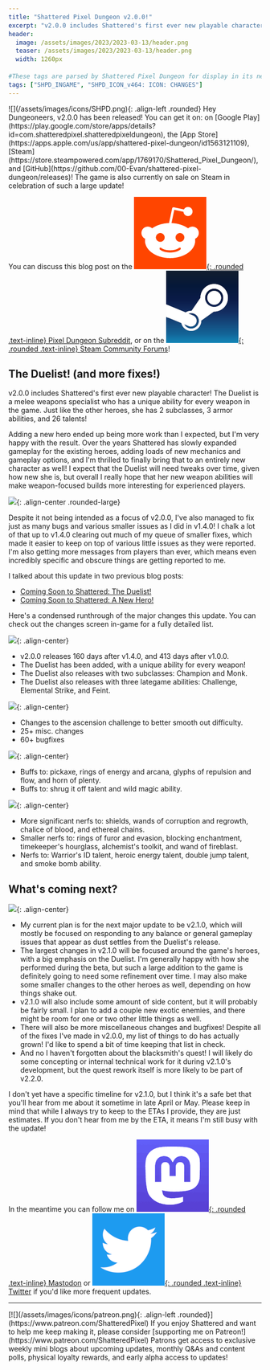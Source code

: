 ```yaml
---
title: "Shattered Pixel Dungeon v2.0.0!"
excerpt: "v2.0.0 includes Shattered's first ever new playable character! The Duelist is a melee weapons specialist who has a unique ability for every weapon in the game. Just like the other heroes, she has 2 subclasses, 3 armor abilities, and 26 talents!"
header:
  image: /assets/images/2023/2023-03-13/header.png
  teaser: /assets/images/2023/2023-03-13/header.png
  width: 1260px

#These tags are parsed by Shattered Pixel Dungeon for display in its news feed
tags: ["SHPD_INGAME", "SHPD_ICON_v464: ICON: CHANGES"]
---
```


<div markdown="1" class="img-text">
![](/assets/images/icons/SHPD.png){: .align-left .rounded} Hey Dungeoneers, v2.0.0 has been released! You can get it on: on [Google Play](https://play.google.com/store/apps/details?id=com.shatteredpixel.shatteredpixeldungeon), the [App Store](https://apps.apple.com/us/app/shattered-pixel-dungeon/id1563121109), [Steam](https://store.steampowered.com/app/1769170/Shattered_Pixel_Dungeon/), and [GitHub](https://github.com/00-Evan/shattered-pixel-dungeon/releases)! The game is also currently on sale on Steam in celebration of such a large update!
</div>

You can discuss this blog post on the [![](/assets/images/icons/reddit.png){: .rounded .text-inline} Pixel Dungeon Subreddit](https://www.reddit.com/r/PixelDungeon/comments/11qf1sd/shattered_pixel_dungeon_v200/), or on the [![](/assets/images/icons/steam.png){: .rounded .text-inline} Steam Community Forums](https://steamcommunity.com/app/1769170/eventcomments/3785877496070237054)!

## The Duelist! (and more fixes!)

v2.0.0 includes Shattered's first ever new playable character! The Duelist is a melee weapons specialist who has a unique ability for every weapon in the game. Just like the other heroes, she has 2 subclasses, 3 armor abilities, and 26 talents!

Adding a new hero ended up being more work than I expected, but I'm very happy with the result. Over the years Shattered has slowly expanded gameplay for the existing heroes, adding loads of new mechanics and gameplay options, and I'm thrilled to finally bring that to an entirely new character as well! I expect that the Duelist will need tweaks over time, given how new she is, but overall I really hope that her new weapon abilities will make weapon-focused builds more interesting for experienced players.

![](/assets/images/{{page.date|date:'%Y/%Y-%m-%d'}}/duelist.jpg){: .align-center .rounded-large}

Despite it not being intended as a focus of v2.0.0, I've also managed to fix just as many bugs and various smaller issues as I did in v1.4.0! I chalk a lot of that up to v1.4.0 clearing out much of my queue of smaller fixes, which made it easier to keep on top of various little issues as they were reported. I'm also getting more messages from players than ever, which means even incredibly specific and obscure things are getting reported to me.

I talked about this update in two previous blog posts:
- [Coming Soon to Shattered: The Duelist!](/blog/coming-soon-to-shattered-the-duelist.html)
- [Coming Soon to Shattered: A New Hero!](/blog/coming-soon-to-shattered-a-new-hero.html)

Here's a condensed runthrough of the major changes this update. You can check out the changes screen in-game for a fully detailed list.

![](/assets/images/{{page.date|date:'%Y/%Y-%m-%d'}}/new.png){: .align-center}
- v2.0.0 releases 160 days after v1.4.0, and 413 days after v1.0.0.
- The Duelist has been added, with a unique ability for every weapon!
- The Duelist also releases with two subclasses: Champion and Monk.
- The Duelist also releases with three lategame abilities: Challenge, Elemental Strike, and Feint.

![](/assets/images/{{page.date|date:'%Y/%Y-%m-%d'}}/changes.png){: .align-center}
- Changes to the ascension challenge to better smooth out difficulty.
- 25+ misc. changes
- 60+ bugfixes

![](/assets/images/{{page.date|date:'%Y/%Y-%m-%d'}}/buffs.png){: .align-center}
- Buffs to: pickaxe, rings of energy and arcana, glyphs of repulsion and flow, and horn of plenty.
- Buffs to: shrug it off talent and wild magic ability.

![](/assets/images/{{page.date|date:'%Y/%Y-%m-%d'}}/nerfs.png){: .align-center}
- More significant nerfs to: shields, wands of corruption and regrowth, chalice of blood, and ethereal chains.
- Smaller nerfs to: rings of furor and evasion, blocking enchantment, timekeeper's hourglass, alchemist's toolkit, and wand of fireblast.
- Nerfs to: Warrior's ID talent, heroic energy talent, double jump talent, and smoke bomb ability.

## What's coming next?

![](/assets/images/{{page.date|date:'%Y/%Y-%m-%d'}}/upcoming.png){: .align-center}

- My current plan is for the next major update to be v2.1.0, which will mostly be focused on responding to any balance or general gameplay issues that appear as dust settles from the Duelist's release.
- The largest changes in v2.1.0 will be focused around the game's heroes, with a big emphasis on the Duelist. I'm generally happy with how she performed during the beta, but such a large addition to the game is definitely going to need some refinement over time. I may also make some smaller changes to the other heroes as well, depending on how things shake out. 
- v2.1.0 will also include some amount of side content, but it will probably be fairly small. I plan to add a couple new exotic enemies, and there might be room for one or two other little things as well.
- There will also be more miscellaneous changes and bugfixes! Despite all of the fixes I've made in v2.0.0, my list of things to do has actually grown! I'd like to spend a bit of time keeping that list in check.
- And no I haven't forgotten about the blacksmith's quest! I will likely do some concepting or internal technical work for it during v2.1.0's development, but the quest rework itself is more likely to be part of v2.2.0.

I don't yet have a specific timeline for v2.1.0, but I think it's a safe bet that you'll hear from me about it sometime in late April or May. Please keep in mind that while I always try to keep to the ETAs I provide, they are just estimates. If you don't hear from me by the ETA, it means I'm still busy with the update!

In the meantime you can follow me on [![](/assets/images/icons/mastodon.png){: .rounded .text-inline} Mastodon](https://mastodon.gamedev.place/@ShatteredPixel) or [![](/assets/images/icons/twitter.png){: .rounded .text-inline} Twitter](https://www.twitter.com/ShatteredPixel) if you'd like more frequent updates.

---

<div markdown="1" style="display: inline-block;">
[![](/assets/images/icons/patreon.png){: .align-left .rounded}](https://www.patreon.com/ShatteredPixel) If you enjoy Shattered and want to help me keep making it, please consider [supporting me on Patreon!](https://www.patreon.com/ShatteredPixel) Patrons get access to exclusive weekly mini blogs about upcoming updates, monthly Q&As and content polls, physical loyalty rewards, and early alpha access to updates!
</div>
